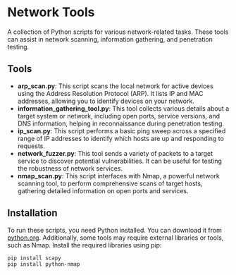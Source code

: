 # Network Tools

A collection of Python scripts for various network-related tasks. These tools can assist in network scanning, information gathering, and penetration testing.

## Tools

- **arp_scan.py**: This script scans the local network for active devices using the Address Resolution Protocol (ARP). It lists IP and MAC addresses, allowing you to identify devices on your network.
- **information_gathering_tool.py**: This tool collects various details about a target system or network, including open ports, service versions, and DNS information, helping in reconnaissance during penetration testing.
- **ip_scan.py**: This script performs a basic ping sweep across a specified range of IP addresses to identify which hosts are up and responding to requests.
- **network_fuzzer.py**: This tool sends a variety of packets to a target service to discover potential vulnerabilities. It can be useful for testing the robustness of network services.
- **nmap_scan.py**: This script interfaces with Nmap, a powerful network scanning tool, to perform comprehensive scans of target hosts, gathering detailed information on open ports and services.

## Installation

To run these scripts, you need Python installed. You can download it from [python.org](https://www.python.org/downloads/). Additionally, some tools may require external libraries or tools, such as Nmap. Install the required libraries using pip:

```bash
pip install scapy
pip install python-nmap
